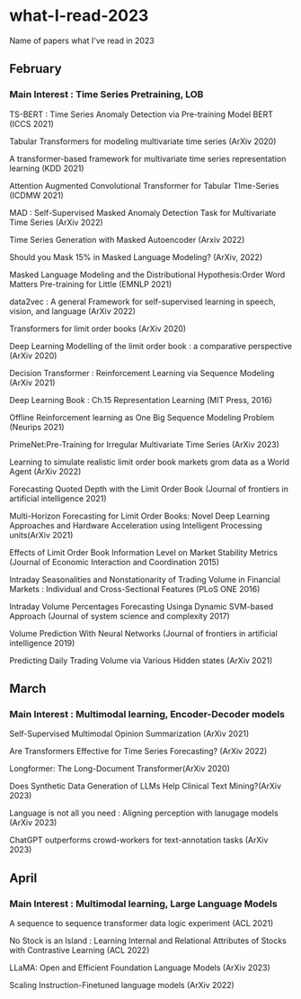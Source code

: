 # what-I-read-2023
Name of papers what I've read in 2023

## February
### Main Interest : Time Series Pretraining, LOB

TS-BERT : Time Series Anomaly Detection via Pre-training Model BERT (ICCS 2021)

Tabular Transformers for modeling multivariate time series (ArXiv 2020)

A transformer-based framework for multivariate time series representation learning (KDD 2021)

Attention Augmented Convolutional Transformer for Tabular TIme-Series (ICDMW 2021)

MAD : Self-Supervised Masked Anomaly Detection Task for Multivariate Time Series (ArXiv 2022) 

Time Series Generation with Masked Autoencoder (Arxiv 2022)

Should you Mask 15% in Masked Language Modeling? (ArXiv, 2022)

Masked Language Modeling and the Distributional Hypothesis:Order Word Matters Pre-training for Little (EMNLP 2021)

data2vec : A general Framework for self-supervised learning in speech, vision, and language (ArXiv 2022)

Transformers for limit order books (ArXiv 2020)

Deep Learning Modelling of the limit order book : a comparative perspective (ArXiv 2020)

Decision Transformer : Reinforcement Learning via Sequence Modeling (ArXiv 2021)

Deep Learning Book : Ch.15 Representation Learning (MIT Press, 2016)

Offline Reinforcement learning as One Big Sequence Modeling Problem (Neurips 2021)

PrimeNet:Pre-Training for Irregular Multivariate Time Series (ArXiv 2023)

Learning to simulate realistic limit order book markets grom data as a World Agent (ArXiv 2022)

Forecasting Quoted Depth with the Limit Order Book (Journal of frontiers in artificial intelligence 2021)

Multi-Horizon Forecasting for Limit Order Books: Novel Deep Learning Approaches and Hardware Acceleration using Intelligent Processing units(ArXiv 2021)

Effects of Limit Order Book Information Level on Market Stability Metrics (Journal of Economic Interaction and Coordination 2015)

Intraday Seasonalities and Nonstationarity of Trading Volume in Financial Markets : Individual and Cross-Sectional Features (PLoS ONE 2016)

Intraday Volume Percentages Forecasting Usinga Dynamic SVM-based Approach (Journal of system science and complexity 2017)

Volume Prediction With Neural Networks (Journal of frontiers in artificial intelligence 2019)

Predicting Daily Trading Volume via Various Hidden states (ArXiv 2021)

## March
### Main Interest : Multimodal learning, Encoder-Decoder models

Self-Supervised Multimodal Opinion Summarization (ArXiv 2021)

Are Transformers Effective for Time Series Forecasting? (ArXiv 2022)

Longformer: The Long-Document Transformer(ArXiv 2020)

Does Synthetic Data Generation of LLMs Help Clinical Text Mining?(ArXiv 2023)

Language is not all you need : Aligning perception with lanugage models (ArXiv 2023)

ChatGPT outperforms crowd-workers for text-annotation tasks (ArXiv 2023)

## April
### Main Interest : Multimodal learning, Large Language Models 

A sequence to sequence transformer data logic experiment (ACL 2021)

No Stock is an Island : Learning Internal and Relational Attributes of Stocks with Contrastive Learning (ACL 2022)

LLaMA: Open and Efficient Foundation Language Models (ArXiv 2023)

Scaling Instruction-Finetuned language models (ArXiv 2022)
